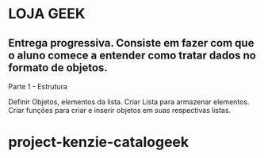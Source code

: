 # LOJA GEEK 
Entrega progressiva. Consiste em fazer com que o aluno comece a entender como tratar dados no formato de objetos.
-------------------------------------------------
Parte 1 - Estrutura

Definir Objetos, elementos da lista.
Criar Lista para armazenar elementos.
Criar funções para criar e inserir objetos em suas respectivas listas. 
# project-kenzie-catalogeek
